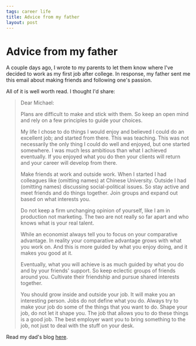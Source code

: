 ```yaml
--- 
tags: career life
title: Advice from my father
layout: post
---
```

# Advice from my father

A couple days ago, I wrote to my parents to let them know where I've decided
to work as my first job after college. In response, my father sent me this
email about making friends and following one's passion.

All of it is well worth read. I thought I'd share:

> Dear Michael:
>
> Plans are difficult to make and stick with them. So keep an open mind and rely on a few principles to guide your choices.
>
> My life I chose to do things I would enjoy and believed I could do an excellent job; and started from there. This was teaching. This was not necessarily the only thing I could do well and enjoyed, but one started somewhere. I was much less ambitious than what I achieved eventually. If you enjoyed what you do then your clients will return and your career will develop from there.
>
> Make friends at work and outside work. When I started I had colleagues like (omitting names) at Chinese University. Outside I had (omitting names) discussing social-political issues. So stay active and meet friends and do things together. Join groups and expand out based on what interests you.
>
> Do not keep a firm unchanging opinion of yourself, like I am in production not marketing. The two are not really so far apart and who knows what is your real talent.
>
> While an economist always tell you to focus on your comparative advantage. In reality your comparative advantage grows with what you work on. And this is more guided by what you enjoy doing, and it makes you good at it.
>
> Eventually, what you will achieve is as much guided by what you do and by your friends' support. So keep eclectic groups of friends around you. Cultivate their friendship and pursue shared interests together.
>
> You should grow inside and outside your job. It will make you an interesting person. Jobs do not define what you do. Always try to make your job do some of the things that you want to do. Shape your job, do not let it shape you. The job that allows you to do these things is a good job. The best employer want you to bring something to the job, not just to deal with the stuff on your desk.

Read my dad's blog [here](http://www.wangyujian.com/?lang=en).

